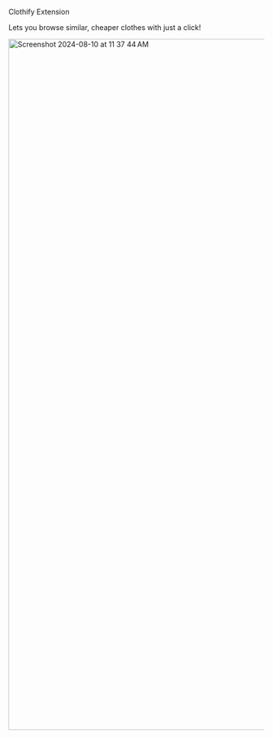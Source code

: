 Clothify Extension

Lets you browse similar, cheaper clothes with just a click!

<img width="1359" alt="Screenshot 2024-08-10 at 11 37 44 AM" src="https://github.com/user-attachments/assets/22f847ee-dcc8-4352-a624-7ee082e9b71d">
